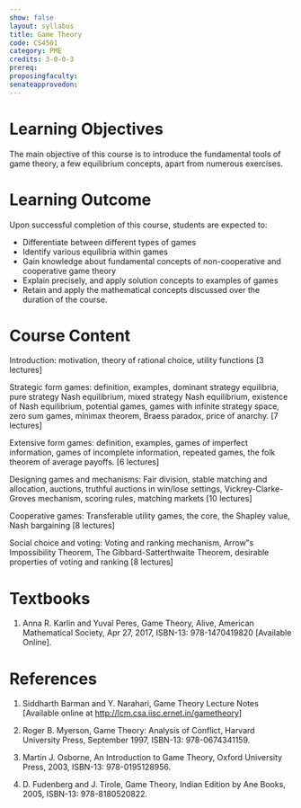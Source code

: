 ```yaml
---
show: false
layout: syllabus
title: Game Theory
code: CS4501
category: PME
credits: 3-0-0-3
prereq:
proposingfaculty: 
senateapprovedon: 
---
```


# Learning Objectives
The main objective of this course is to introduce the fundamental tools of game theory, a few
equilibrium concepts, apart from numerous exercises.

# Learning Outcome
Upon successful completion of this course, students are expected to:
* Differentiate between different types of games
* Identify various equilibria within games
* Gain knowledge about fundamental concepts of non-cooperative and cooperative game theory
* Explain precisely, and apply solution concepts to examples of games
* Retain and apply the mathematical concepts discussed over the duration of the course.

# Course Content
Introduction: motivation, theory of rational choice, utility functions [3 lectures]

Strategic form games: definition, examples, dominant strategy equilibria, pure strategy Nash
equilibrium, mixed strategy Nash equilibrium, existence of Nash equilibrium, potential games,
games with infinite strategy space, zero sum games, minimax theorem, Braess paradox, price of
anarchy. [7 lectures]

Extensive form games: definition, examples, games of imperfect information,
games of incomplete information, repeated games, the folk theorem of average
payoffs. [6 lectures]

Designing games and mechanisms: Fair division, stable matching and allocation,
auctions, truthful auctions in win/lose settings, Vickrey-Clarke-Groves
mechanism, scoring rules, matching markets [10 lectures]

Cooperative games: Transferable utility games, the core, the Shapley value,
Nash bargaining [8 lectures]

Social choice and voting: Voting and ranking mechanism, Arrow‟s Impossibility Theorem, The
Gibbard-Satterthwaite Theorem, desirable properties of voting and ranking [8 lectures]

# Textbooks
1. Anna R. Karlin and Yuval Peres, Game Theory, Alive, American Mathematical Society,
Apr 27, 2017, ISBN-13: 978-1470419820 [Available Online].

# References
1. Siddharth Barman and Y. Narahari, Game Theory Lecture Notes [Available online at
http://lcm.csa.iisc.ernet.in/gametheory]

2. Roger B. Myerson, Game Theory: Analysis of Conflict, Harvard University Press, September
1997, ISBN-13: 978-0674341159.

3. Martin J. Osborne, An Introduction to Game Theory, Oxford University Press, 2003,
ISBN-13: 978-0195128956.

4. D. Fudenberg and J. Tirole, Game Theory, Indian Edition by Ane Books, 2005,
ISBN-13: 978-8180520822.


